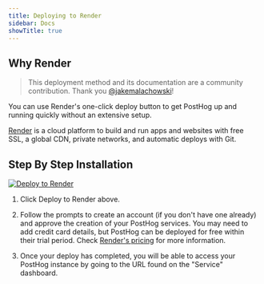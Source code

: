 ```yaml
---
title: Deploying to Render
sidebar: Docs
showTitle: true
---
```


## Why Render

> This deployment method and its documentation are a community contribution. Thank you [@jakemalachowski](https://github.com/jakemalachowski)!

You can use Render's one-click deploy button to get PostHog up and running quickly without an extensive setup.

[Render](https://render.com) is a cloud platform to build and run apps and websites with free SSL, a global CDN, private networks, and automatic deploys with Git.

## Step By Step Installation

[![Deploy to Render](https://render.com/images/deploy-to-render-button.svg)](https://render.com/deploy?repo=https://github.com/posthog/render-example)

1. Click Deploy to Render above.

2. Follow the prompts to create an account (if you don't have one already) and approve the creation of your PostHog services. You may need to add credit card details, but PostHog can be deployed for free within their trial period. Check [Render's pricing](https://render.com/pricing) for more information.

3. Once your deploy has completed, you will be able to access your PostHog instance by going to the URL found on the "Service" dashboard. 
